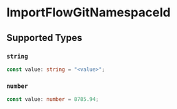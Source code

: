 # ImportFlowGitNamespaceId


## Supported Types

### `string`

```typescript
const value: string = "<value>";
```

### `number`

```typescript
const value: number = 8785.94;
```

